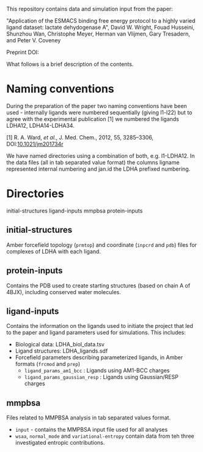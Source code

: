 This repository contains data and simulation input from the paper:

"Application of the ESMACS binding free energy protocol to a highly varied ligand dataset: lactate dehydogenase A", David W. Wright, Fouad Husseini, Shunzhou Wan, Christophe Meyer, Herman van Vlijmen, Gary Tresadern, and Peter V. Coveney

Preprint DOI: [](https://)

What follows is a brief description of the contents.

# Naming conventions 

During the preparation of the paper two naming conventions have been used - internally ligands were numbered sequentially (giving l1-l22) but to agree with the experimental publication [1] we numbered the ligands LDHA12, LDHA14-LDHA34.

[1] R. A. Ward, *et al.*, J. Med. Chem., 2012, 55, 3285–3306, DOI:[10.1021/jm201734r](https://doi.org/10.1021/jm201734r)

We have named directories using a combination of both, e.g. l1-LDHA12.
In the data files (all in tab separated value format) the columns ligname represented internal numbering and jan.id the LDHA prefixed numbering.

# Directories

initial-structures  ligand-inputs  mmpbsa  protein-inputs

## initial-structures

Amber forcefield topology (`prmtop`) and coordinate (`inpcrd` and `pdb`) files for complexes of LDHA with each ligand.

## protein-inputs

Contains the PDB used to create starting structures (based on chain A of 4BJX), including conserved water molecules.

## ligand-inputs

Contains the information on the ligands used to initiate the project that led to the paper and ligand parameters used for simulations.
This includes:

- Biological data: LDHA_biol_data.tsv
- Ligand structures: LDHA_ligands.sdf
- Forcefield parameters describing parameterized ligands, in Amber formats (`frcmod` and `prep`)
  -  `ligand_params_am1_bcc` : Ligands using AM1-BCC charges
  -  `ligand_params_gaussian_resp`  : Ligands using Gaussian/RESP charges

## mmpbsa

Files related to MMPBSA analysis in tab separated values format.

- `input` - contains the MMPBSA input file used for all analyses
- `wsaa`, `normal_mode` and `variational-entropy` contain data from teh three investigated entropic contributions.


